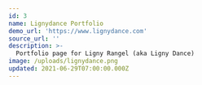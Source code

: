 ```yaml
---
id: 3
name: Lignydance Portfolio
demo_url: 'https://www.lignydance.com'
source_url: ''
description: >-
  Portfolio page for Ligny Rangel (aka Ligny Dance)
image: /uploads/lignydance.png
updated: 2021-06-29T07:00:00.000Z
---
```


